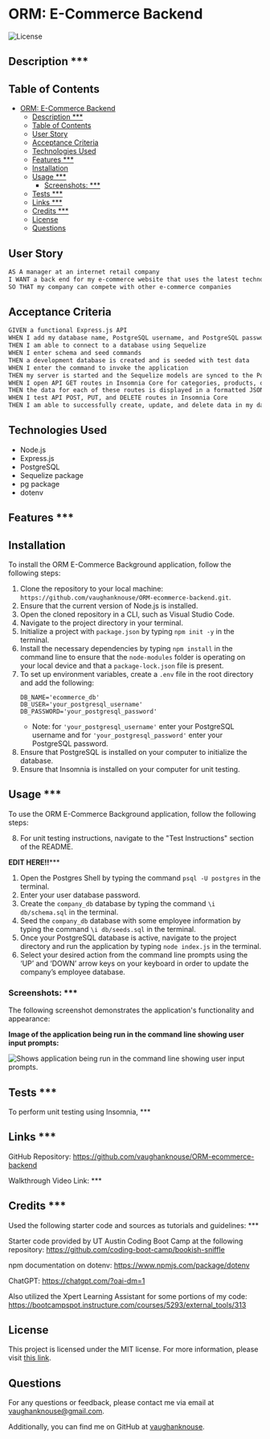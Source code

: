 # ORM: E-Commerce Backend

![License](https://img.shields.io/badge/License-MIT-blue.svg)

## Description ***


## Table of Contents

- [ORM: E-Commerce Backend](#orm-e-commerce-backend)
  - [Description \*\*\*](#description-)
  - [Table of Contents](#table-of-contents)
  - [User Story](#user-story)
  - [Acceptance Criteria](#acceptance-criteria)
  - [Technologies Used](#technologies-used)
  - [Features \*\*\*](#features-)
  - [Installation](#installation)
  - [Usage \*\*\*](#usage-)
    - [Screenshots: \*\*\*](#screenshots-)
  - [Tests \*\*\*](#tests-)
  - [Links \*\*\*](#links-)
  - [Credits \*\*\*](#credits-)
  - [License](#license)
  - [Questions](#questions)

## User Story

```md
AS A manager at an internet retail company
I WANT a back end for my e-commerce website that uses the latest technologies
SO THAT my company can compete with other e-commerce companies
```

## Acceptance Criteria

```md
GIVEN a functional Express.js API
WHEN I add my database name, PostgreSQL username, and PostgreSQL password to an environment variable file
THEN I am able to connect to a database using Sequelize
WHEN I enter schema and seed commands
THEN a development database is created and is seeded with test data
WHEN I enter the command to invoke the application
THEN my server is started and the Sequelize models are synced to the PostgreSQL database
WHEN I open API GET routes in Insomnia Core for categories, products, or tags
THEN the data for each of these routes is displayed in a formatted JSON
WHEN I test API POST, PUT, and DELETE routes in Insomnia Core
THEN I am able to successfully create, update, and delete data in my database
```

## Technologies Used 

- Node.js
- Express.js
- PostgreSQL
- Sequelize package
- pg package
- dotenv

## Features ***


## Installation

To install the ORM E-Commerce Background application, follow the following steps:

1. Clone the repository to your local machine: `https://github.com/vaughanknouse/ORM-ecommerce-backend.git`.
2. Ensure that the current version of Node.js is installed.
3. Open the cloned repository in a CLI, such as Visual Studio Code.
4. Navigate to the project directory in your terminal.
5. Initialize a project with `package.json` by typing `npm init -y` in the terminal.
6. Install the necessary dependencies by typing `npm install` in the command line to ensure that the `node-modules` folder is operating on your local device and that a `package-lock.json` file is present.
7. To set up environment variables, create a `.env` file in the root directory and add the following:
   ```
   DB_NAME='ecommerce_db'
   DB_USER='your_postgresql_username'
   DB_PASSWORD='your_postgresql_password'
   ```
     - Note: for `'your_postgresql_username'` enter your PostgreSQL username and for `'your_postgresql_password'` enter your PostgreSQL password.
8. Ensure that PostgreSQL is installed on your computer to initialize the database.
9.  Ensure that Insomnia is installed on your computer for unit testing.

## Usage ***

To use the ORM E-Commerce Background application, follow the following steps:

8. For unit testing instructions, navigate to the "Test Instructions" section of the README. 

**EDIT HERE!!*****

1. Open the Postgres Shell by typing the command `psql -U postgres` in the terminal.
2. Enter your user database password.
3. Create the `company_db` database by typing the command `\i db/schema.sql` in the terminal.
4. Seed the `company_db` database with some employee information by typing the command `\i db/seeds.sql` in the terminal.
5. Once your PostgreSQL database is active, navigate to the project directory and run the application by typing `node index.js` in the terminal.
6. Select your desired action from the command line prompts using the ‘UP’ and ‘DOWN’ arrow keys on your keyboard in order to update the company’s employee database.


### Screenshots: ***

The following screenshot demonstrates the application's functionality and appearance:

**Image of the application being run in the command line showing user input prompts:**

![Shows application being run in the command line showing user input prompts.](assets/images/user-input-screenshot.png)

## Tests ***

To perform unit testing using Insomnia, ***

## Links ***

GitHub Repository: https://github.com/vaughanknouse/ORM-ecommerce-backend

Walkthrough Video Link: ***

## Credits ***
Used the following starter code and sources as tutorials and guidelines: ***

Starter code provided by UT Austin Coding Boot Camp at the following repository: https://github.com/coding-boot-camp/bookish-sniffle

npm documentation on dotenv: https://www.npmjs.com/package/dotenv

ChatGPT: https://chatgpt.com/?oai-dm=1

Also utilized the Xpert Learning Assistant for some portions of my code:
https://bootcampspot.instructure.com/courses/5293/external_tools/313

## License

This project is licensed under the MIT license. For more information, please visit [this link](https://opensource.org/licenses/MIT).

## Questions

For any questions or feedback, please contact me via email at vaughanknouse@gmail.com.

Additionally, you can find me on GitHub at [vaughanknouse](https://github.com/vaughanknouse).
